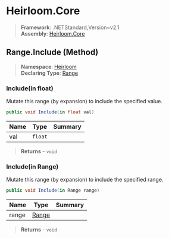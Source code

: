 # Heirloom.Core

> **Framework**: .NETStandard,Version=v2.1  
> **Assembly**: [Heirloom.Core][0]

## Range.Include (Method)

> **Namespace**: [Heirloom][0]  
> **Declaring Type**: [Range][1]

### Include(in float)

Mutate this range (by expansion) to include the specified value.

```cs
public void Include(in float val)
```

| Name | Type    | Summary |
|------|---------|---------|
| val  | `float` |         |

> **Returns** - `void`

### Include(in Range)

Mutate this range (by expansion) to include the specified range.

```cs
public void Include(in Range range)
```

| Name  | Type       | Summary |
|-------|------------|---------|
| range | [Range][1] |         |

> **Returns** - `void`

[0]: ../../../Heirloom.Core.md
[1]: ../Range.md
